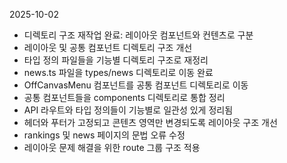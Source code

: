 2025-10-02
- 디렉토리 구조 재작업 완료: 레이아웃 컴포넌트와 컨텐츠로 구분
- 레이아웃 및 공통 컴포넌트 디렉토리 구조 개선
- 타입 정의 파일들을 기능별 디렉토리 구조로 재정리
- news.ts 파일을 types/news 디렉토리로 이동 완료
- OffCanvasMenu 컴포넌트를 공통 컴포넌트 디렉토리로 이동
- 공통 컴포넌트들을 components 디렉토리로 통합 정리
- API 라우트와 타입 정의들이 기능별로 일관성 있게 정리됨
- 헤더와 푸터가 고정되고 콘텐츠 영역만 변경되도록 레이아웃 구조 개선
- rankings 및 news 페이지의 문법 오류 수정
- 레이아웃 문제 해결을 위한 route 그룹 구조 적용